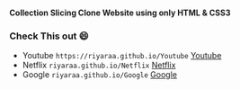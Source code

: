 #### Collection Slicing Clone Website using only HTML & CSS3
### Check This out :smile:

- Youtube `https://riyaraa.github.io/Youtube` [Youtube](https://riyaraa.github.io/Youtube)
- Netflix `riyaraa.github.io/Netflix` [Netflix](https://riyaraa.github.io/Netflix)
- Google `riyaraa.github.io/Google` [Google](https://riyaraa.github.io/Google)
